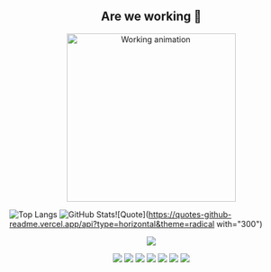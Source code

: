 <h2 align="center"> Are we working 👋</h2>

<p align="center">
  <img src="https://media.giphy.com/media/3o7abKhOpu0NwenH3O/giphy.gif" width="300" alt="Working animation">
</p>



  ![Top Langs](https://github-readme-stats.vercel.app/api/top-langs/?username=mashhur&layout=compact&theme=radical)   ![GitHub Stats](https://github-readme-stats.vercel.app/api?username=mashhur&show_icons=true&theme=radical)![Quote](https://quotes-github-readme.vercel.app/api?type=horizontal&theme=radical with="300")




<p align="center">
  <img src="https://readme-typing-svg.demolab.com?font=Fira+Code&size=22&pause=1000&color=F70000&center=true&vCenter=true&width=435&lines=Web+Developer;Copywriter;Freelancer" />
</p>









<p align="center">
  <img src="https://img.shields.io/badge/HTML5-%23E34F26.svg?style=for-the-badge&logo=html5&logoColor=white"/>
  <img src="https://img.shields.io/badge/CSS3-%231572B6.svg?style=for-the-badge&logo=css3&logoColor=white"/>
  <img src="https://img.shields.io/badge/JavaScript-%23F7DF1E.svg?style=for-the-badge&logo=javascript&logoColor=black"/>
  <img src="https://img.shields.io/badge/Node.js-%23339933.svg?style=for-the-badge&logo=node.js&logoColor=white"/>
  <img src="https://img.shields.io/badge/PHP-%23777BB4.svg?style=for-the-badge&logo=php&logoColor=white"/>
  <img src="https://img.shields.io/badge/MySQL-%234479A1.svg?style=for-the-badge&logo=mysql&logoColor=white"/>
  <img src="https://img.shields.io/badge/XAMPP-%23FB7A24.svg?style=for-the-badge&logo=xampp&logoColor=white"/>
</p>


